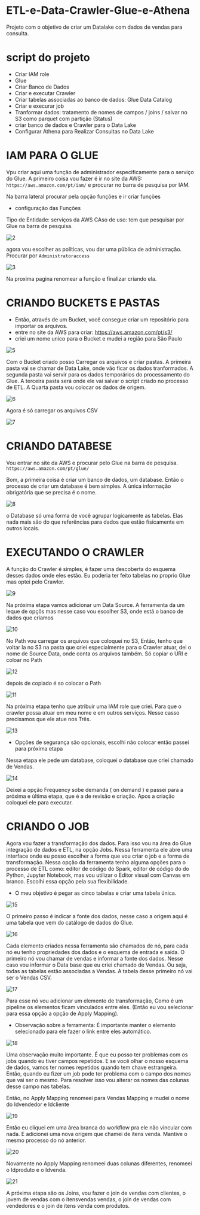 # ETL-e-Data-Crawler-Glue-e-Athena
Projeto com o objetivo de criar um Datalake com dados de vendas para consulta.

# script do projeto

* Criar IAM role
* Glue
* Criar Banco de Dados
* Criar e executar Crawler
* Criar tabelas associadas ao banco de dados: Glue Data Catalog
* Criar e execurar job
* Tranformar dados: tratamento de nomes de campos / joins / salvar no S3 como parquet com partição (Status)
* criar banco de dados e Crawler para o Data Lake
* Configurar Athena para Realizar Consultas no Data Lake

# IAM PARA O GLUE

Vpu criar aqui uma função de administrador especificamente para o serviço do Glue. A primeiro coisa vou fazer é ir no site da AWS: `https://aws.amazon.com/pt/iam/` e procurar no barra de pesquisa por IAM.

Na barra lateral procurar pela opção funções e ir criar funções

* configuração das Funções

Tipo de Entidade: serviços da AWS
CAso de uso: tem que pesquisar por Glue na barra de pesquisa.

![2](https://github.com/JulioMancini/ETL-e-Data-Crawler---Glue-e-Athena/assets/145502330/288ee1c0-0cca-4cc7-bb9f-ec636a03349a)


agora vou escolher as políticas, vou dar uma pública de administração. Procurar por `Administratoraccess`

![3](https://github.com/JulioMancini/ETL-e-Data-Crawler---Glue-e-Athena/assets/145502330/d4ddfc75-9958-4eba-a7d7-9c3c8f5b8032)

Na proxima pagina renomear a função e finalizar criando ela.

# CRIANDO BUCKETS E PASTAS

* Então, através de um Bucket, você consegue criar um repositório para importar os arquivos.
* entre no site da AWS para criar: https://aws.amazon.com/pt/s3/
* criei um nome unico para o Bucket e mudei a região para São Paulo

![5](https://github.com/JulioMancini/ETL-e-Data-Crawler-Glue-e-Athena/assets/145502330/40c5906f-78e9-4d66-ae7d-1ccad1e0568f)


Com o Bucket criado posso Carregar os arquivos e criar pastas. A primeira pasta vai se chamar de Data Lake, onde vão ficar os dados tranformados. A segunda pasta vai servir para os dados temporários do processamento do Glue. A terceira pasta será onde ele vai salvar o script criado no processo de ETL. A Quarta pasta vou colocar os dados de origem.

![6](https://github.com/JulioMancini/ETL-e-Data-Crawler-Glue-e-Athena/assets/145502330/60c2dcbf-6a8f-4018-af28-72748b3603e7)

Agora é só carregar os arquivos CSV

![7](https://github.com/JulioMancini/ETL-e-Data-Crawler-Glue-e-Athena/assets/145502330/48cbe99f-2558-46c9-9ce8-df8440e2fc84)


# CRIANDO DATABESE

Vou entrar no site da AWS e procurar pelo Glue na barra de pesquisa. `https://aws.amazon.com/pt/glue/`

Bom, a primeira coisa  é criar um banco de dados, um database. Então o processo de criar um database é bem simples. A única informação obrigatória que se precisa é o nome.

![8](https://github.com/JulioMancini/ETL-e-Data-Crawler-Glue-e-Athena/assets/145502330/87bca637-60a9-4419-a006-906232dcc197)

o Database só uma forma de você agrupar logicamente as tabelas. Elas nada mais são do que referências para dados que estão fisicamente em outros locais.

# EXECUTANDO O CRAWLER

A função do Crawler é simples, é fazer uma descoberta do esquema desses dados onde eles estão. Eu poderia ter feito tabelas no proprio Glue mas optei pelo Crawler.

![9](https://github.com/JulioMancini/ETL-e-Data-Crawler-Glue-e-Athena/assets/145502330/e03a6701-3484-4f33-9697-51a99f04273c)

Na próxima etapa vamos adicionar um Data Source. A ferramenta da um leque de opçõs mas nesse caso vou escolher S3, onde está o banco de dados que criamos

![10](https://github.com/JulioMancini/ETL-e-Data-Crawler-Glue-e-Athena/assets/145502330/9c0b7bd9-d4d0-4a5f-ac0e-31216c260661)

No Path vou carregar os arquivos que coloquei no S3, Então, tenho que voltar la no S3 na pasta que criei especialmente para o Crawler atuar, dei o nome de Source Data, onde conta os arquivos também. Só copiar o URI e coloar no Path

![12](https://github.com/JulioMancini/ETL-e-Data-Crawler-Glue-e-Athena/assets/145502330/11d846fa-0bb1-43a9-b5a5-e2862d96c689)

depois de copiado é so colocar o Path

![11](https://github.com/JulioMancini/ETL-e-Data-Crawler-Glue-e-Athena/assets/145502330/b61d8e8d-59fe-4ad6-9860-6df927c2844c)

Na próxima etapa tenho que atribuir uma IAM role que criei. Para que o crawler possa atuar em meu nome e em outros serviços. Nesse casso precisamos que ele atue nos Três.

![13](https://github.com/JulioMancini/ETL-e-Data-Crawler-Glue-e-Athena/assets/145502330/00370bef-9f0e-4a85-af55-8ccb69a96f5a)

* Opções de segurança são opcionais, escolhi não colocar então passei para próxima etapa

Nessa etapa ele pede um database, coloquei o database que criei chamado de Vendas.

![14](https://github.com/JulioMancini/ETL-e-Data-Crawler-Glue-e-Athena/assets/145502330/e0435d80-88c6-4822-b178-5ec7663563f4)

Deixei a opção Frequency sobe demanda ( on demand ) e passei para a próxima e última etapa, que é a de revisão e criação. Apos a criação coloquei ele para executar.

# CRIANDO O JOB

Agora vou fazer a transformação dos dados. Para isso vou na área do Glue integração de dados e ETL, na opção Jobs. Nessa ferramenta ele abre uma interface onde eu posso escolher a forma que vou criar o job e a forma de transformação.
Nessa opção da ferramenta tenho alguma opções para o processo de ETL como: editor de código do Spark, editor de código do do Python, Jupyter Notebook, mas vou utilizar o Editor visual com Canvas em branco. Escolhi essa opção pela sua flexibilidade.

* O meu objetivo é pegar as cinco tabelas e criar uma tabela única.

![15](https://github.com/JulioMancini/ETL-e-Data-Crawler-Glue-e-Athena/assets/145502330/7eb0a2da-794f-4f90-802d-48aadc363960)

O primeiro passo é indicar a fonte dos dados, nesse caso a origem aqui é uma tabela que vem do catálogo de dados do Glue.

![16](https://github.com/JulioMancini/ETL-e-Data-Crawler-Glue-e-Athena/assets/145502330/3849e648-02ac-4212-855e-fd1d51b8ba36)


Cada elemento criados nessa ferramenta são chamados de nó, para cada nó eu tenho propriedades dos dados e o esquema de entrada e saída. O primeiro nó vou chamar de vendas e informar a fonte dos dados. Nesse caso vou informar o Data base que eu criei chamado de Vendas. Ou seja, todas as tabelas estão associadas a Vendas. A tabela desse primeiro nó vai ser o Vendas CSV.

![17](https://github.com/JulioMancini/ETL-e-Data-Crawler-Glue-e-Athena/assets/145502330/2728b496-01ce-4505-8dad-7ef01fcccefb)

Para esse nó vou adicionar um elemento de transformação, Como é um pipeline os elementos ficam vinculados entre eles. (Então eu vou selecionar para essa opção a opção de Apply Mapping).

* Observação sobre a ferramenta: É importante manter o elemento selecionado para ele fazer o link entre eles automático.

![18](https://github.com/JulioMancini/ETL-e-Data-Crawler-Glue-e-Athena/assets/145502330/809abae9-03ad-4c93-b98c-2746225eb06e)

Uma observação muito importante.  É que eu posso ter problemas com os jobs quando eu tiver campos repetidos. E se você olhar o nosso esquema de dados, vamos ter nomes repetidos quando  tem chave estrangeira. Então, quando eu fizer um job pode ter problema com o campo dos nomes que vai ser o mesmo. Para resolver isso vou alterar os nomes das colunas desse campo nas tabelas.

Então, no Apply Mapping renomeei para Vendas Mapping e mudei o nome do Idvendedor e Idcliente

![19](https://github.com/JulioMancini/ETL-e-Data-Crawler-Glue-e-Athena/assets/145502330/2e2fefc9-9c8c-47bf-bcca-d346aa74668a)

Então eu cliquei  em uma área branca do workflow pra ele não vincular com nada. E  adicionei  uma nova origem que chamei de itens venda. Mantive o mesmo processo do nó anterior. 

![20](https://github.com/JulioMancini/ETL-e-Data-Crawler-Glue-e-Athena/assets/145502330/89071b84-aa98-4e6d-bcbb-2731530dc332)

Novamente no Apply Mapping renomeei duas colunas diferentes, renomeei o Idproduto e o Idvenda.

![21](https://github.com/JulioMancini/ETL-e-Data-Crawler-Glue-e-Athena/assets/145502330/5a05c639-0637-4c02-a590-2e103720ed1f)

A próxima etapa são os Joins, vou fazer o join de vendas com clientes, o jovem de vendas com o  itensvendas vendas, o join de vendas com vendedores e o join de itens venda com produtos.

